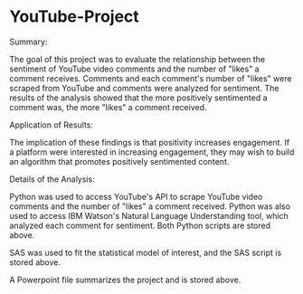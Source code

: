 # YouTube-Project
Summary:

The goal of this project was to evaluate the relationship between the sentiment of YouTube video comments and the number of "likes" a comment receives. Comments and each comment's number of "likes" were scraped from YouTube and comments were analyzed for sentiment. The results of the analysis showed that the more positively sentimented a comment was, the more "likes" a comment received. 

Application of Results:

The implication of these findings is that positivity increases engagement. If a platform were interested in increasing engagement, they may wish to build an algorithm that promotes positively sentimented content. 

Details of the Analysis:

Python was used to access YouTube's API to scrape YouTube video comments and the number of "likes" a comment received. Python was also used to access IBM Watson's Natural Language Understanding tool, which analyzed each comment for sentiment. Both Python scripts are stored above. 

SAS was used to fit the statistical model of interest, and the SAS script is stored above. 

A Powerpoint file summarizes the project and is stored above.
